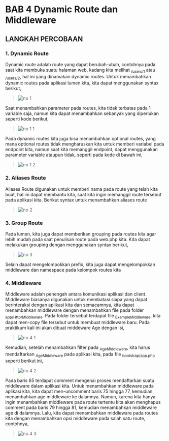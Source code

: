 # BAB 4 Dynamic Route dan Middleware

## LANGKAH PERCOBAAN
### 1.	Dynamic Route
Dynamic route adalah route yang dapat berubah-ubah, contohnya pada saat kita membuka suatu halaman web, kadang kita melihat <sub>/users/1</sub> atau <sub>/users/2</sub>, hal ini yang dinamakan dynamic routes.
Untuk menambahkan dynamic routes pada aplikasi lumen kita, kita dapat menggunakan syntax berikut,
> ![no 1](https://github.com/anasRafitiya/Praktikum-Pemrograman-Integratif/assets/125624764/891e945c-fb9d-4615-866f-412b5cdb3db6)

Saat menambahkan parameter pada routes, kita tidak terbatas pada 1 variable saja, namun kita dapat menambahkan sebanyak yang diperlukan seperti kode berikut,
> ![no 1 1](https://github.com/anasRafitiya/Praktikum-Pemrograman-Integratif/assets/125624764/ee5c902e-3350-4756-9e9d-15316d0f5d04)

Pada dynamic routes kita juga bisa menambahkan optional routes, yang mana optional routes tidak mengharuskan kita untuk memberi variabel pada endpoint kita, namun saat kita memanggil endpoint, dapat menggunakan parameter variable ataupun tidak, seperti pada kode di bawah ini,
> ![no 1 2](https://github.com/anasRafitiya/Praktikum-Pemrograman-Integratif/assets/125624764/34d4d8f4-34cd-473b-a178-0072157189ef)

### 2.	Aliases Route
Aliases Route digunakan untuk memberi nama pada route yang telah kita buat, hal ini dapat membantu kita, saat kita ingin memanggil route tersebut pada aplikasi kita. Berikut syntax untuk menambahkan aliases route
> ![no 2](https://github.com/anasRafitiya/Praktikum-Pemrograman-Integratif/assets/125624764/273eed8d-df49-4435-b45d-12c5541e0a52)

### 3.	Group Route
Pada lumen, kita juga dapat memberikan grouping pada routes kita agar lebih mudah pada saat penulisan route pada web.php kita. Kita dapat melakukan grouping dengan menggunakan syntax berikut,
> ![no 3](https://github.com/anasRafitiya/Praktikum-Pemrograman-Integratif/assets/125624764/cd59f0b1-1b1d-4714-9a4f-eb93c9c54809)

Selain dapat mengelompokkan prefix, kita juga dapat mengelompokkan middleware dan namespace pada kelompok routes kita

### 4.	Middleware
Middleware adalah penengah antara komunikasi aplikasi dan client. Middleware biasanya digunakan untuk membatasi siapa yang dapat berinteraksi dengan aplikasi kita dan semacamnya, kita dapat menambahkan middleware dengan menambahkan file pada folder <sub>app/Http/Middleware</sub>. Pada folder tersebut terdapat file <sub>ExampleMiddleware</sub>, kita dapat men-copy file tersebut untuk membuat middleware baru.
Pada praktikum kali ini akan dibuat middeware Age dengan isi,
> ![no 4 1](https://github.com/anasRafitiya/Praktikum-Pemrograman-Integratif/assets/125624764/a8268129-d75f-4bf3-a7eb-18d735a7ff7b)

Kemudian, setelah menambahkan filter pada <sub>AgeMiddleware</sub>, kita harus mendaftarkan <sub>AgeMiddleware</sub> pada aplikasi kita, pada file <sub>bootstrap/app.php</sub> seperti berikut ini,
> ![no 4 2](https://github.com/anasRafitiya/Praktikum-Pemrograman-Integratif/assets/125624764/fa2fd74d-0269-41a5-a397-be8fe2f1acae)

Pada baris 65 terdapat comment mengenai proses mendaftarkan suatu middleware dalam aplikasi kita. Untuk menambahkan middleware pada aplikasi kita, kita dapat men-uncomment baris 75 hingga 77, kemudian menambahkan age middleware ke dalamnya. Namun, karena kita hanya ingin menambahkan middleware pada route tertentu kita akan menghapus comment pada baris 79 hingga 81, kemudian menambahkan middleware age di dalamnya.
Lalu, kita dapat menambahkan middleware pada routes kita dengan menambahkan opsi middleware pada salah satu route, contohnya,
> ![no 4 3](https://github.com/anasRafitiya/Praktikum-Pemrograman-Integratif/assets/125624764/c45f73bc-7def-4a14-bed6-ae2a8c544e2c)



